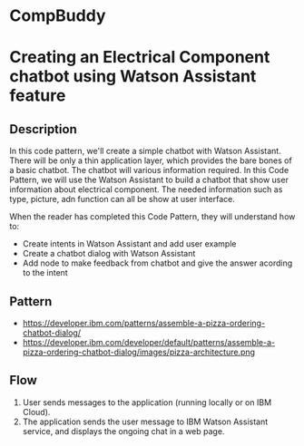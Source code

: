 # CompBuddy

# Creating an Electrical Component chatbot using Watson Assistant feature

## Description
In this code pattern, we'll create a simple chatbot with  Watson Assistant. There will be only a thin application layer, which provides the bare bones of a basic chatbot. The chatbot will various information required.
In this Code Pattern, we will use the Watson Assistant to build a chatbot that show user information about electrical component. The needed information such as type, picture, adn function  can all be show at user interface.

When the reader has completed this Code Pattern, they will understand how to:

* Create intents in Watson Assistant and add user example 
* Create a chatbot dialog with Watson Assistant
* Add node to make feedback from chatbot and give the answer acording to the intent
  
  

## Pattern 
 * https://developer.ibm.com/patterns/assemble-a-pizza-ordering-chatbot-dialog/ 
 * https://developer.ibm.com/developer/default/patterns/assemble-a-pizza-ordering-chatbot-dialog/images/pizza-architecture.png

## Flow
1. User sends messages to the application (running locally or on IBM Cloud).
2. The application sends the user message to IBM Watson Assistant service, and displays the ongoing chat in a web page.

   
